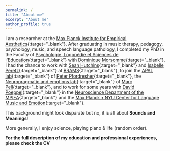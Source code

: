 ```yaml
---
permalink: /
title: "About me"
excerpt: "About me"
author_profile: true
---
```

<!--
About me
======
-->

I am a researcher at the [Max Planck Institute for Empirical Aesthetics](https://www.aesthetics.mpg.de/){:target="_blank"}. After graduating in music therapy, pedagogy, psychology, music, and speech language pathology, I completed my PhD in the Faculty of [Psychologie, Logopédie et Sciences de l'Education](https://www.fplse.uliege.be/cms/c_4037467/en/faculte-de-psychologie-logo-et-sc-de-l-education){:target="_blank"} with [Dominique Morsomme](https://www.fplse.uliege.be/cms/c_4037487/fr/psy-repertoire?uid=U210260){:target="_blank"}. I had the chance to work with [Sean Hutchins](https://scholar.google.com/citations?hl=de&user=urefqeoAAAAJ){:target="_blank"} and [Isabelle Peretz](https://scholar.google.com/citations?hl=de&user=nQyfzPoAAAAJ){:target="_blank"} at [BRAMS](https://brams.org/){:target="_blank"}, to join the [APAL lab](https://ubwp.buffalo.edu/apal-pfordresher/){:target="_blank"} of [Peter Pfordresher](https://scholar.google.com/citations?user=IK_ZAcYAAAAJ&hl=de){:target="_blank"}, the [Neuropragmatic and emotions lab](]https://www.mcgill.ca/pell_lab/){:target="_blank"} of [Marc Pell](https://scholar.google.com/citations?hl=de&user=gKZxfasAAAAJ){:target="_blank"}, and to work for some years with [David Poeppel](https://scholar.google.com/citations?hl=de&user=9EyT1mYAAAAJ){:target="_blank"} in the [Neuroscience Department of the MPIEA](https://www.aesthetics.mpg.de/en/research/former-departments/department-of-neuroscience.html){:target="_blank"} and the [Max Planck • NYU Center for Language Music and Emotion](https://clame.nyu.edu/){:target="_blank"}.

This background might look disparate but no, it is all about **Sounds and Meanings**!

More generally, I enjoy science, playing piano & life (random order).




**For the full description of my education and professional experiences, please check the CV**

<!--

Education
======
**2013**: Ph.D, Department of Psychology and Education (section: Speech Therapy), University of Liège (Belgium)
: Dissertation title: Evaluation of singing voice accuracy in a melodic context
: Committee: Steve Majerus, Régine Kolinsky, Nathalie Henrich, Irène Deliège, Dominique Morsomme

: Field: Cognitive psychology, Speech therapy, Music.

**2007 – 2009**: Master in speech therapy at the University of Brussels, Highest distinction, ULB (Belgium)<br />
**2005 – 2007**: Bachelor in speech therapy at the University of Brussels, ULB (Belgium)<br />
**2006 – 2010**: Bachelor in music (piano) at the Royal Conservatory of Mons (Belgium)<br />
**2003 – 2005**: Bachelor in psychology at the University of Toulouse, le Mirail (France)<br />
**2002 – 2004**: Bachelor in pedagogy at the University of Toulouse, le Mirail (France)<br />
**2009 – 2003**: University degree in music therapy at University of Montpellier, Paul-Valery (France)<br />
**1999**: Baccalauréat (scientific section) at lycée Foch, Rodez (France)


Professional experience
======
coming soon

-->
